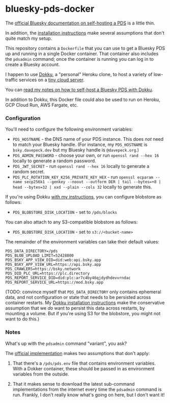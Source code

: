# bluesky-pds-docker

The [official Bluesky documentation on self-hosting a PDS](https://atproto.com/guides/self-hosting) is a little thin. 

In addition, the [installation instructions](https://github.com/bluesky-social/pds/tree/main?tab=readme-ov-file#self-hosting-pds) make several assumptions that don't quite match my setup.

This repository contains a `Dockerfile` that you can use to get a Bluesky PDS up and running in a single Docker container. That container also includes the `pdsadmin` command; once the container is running you can log in to create a Bluesky account.

I happen to use [Dokku](https://dokku.com), a "personal" Heroku clone, to host a variety of low-traffic services on a [tiny cloud server](https://www.hetzner.com). 

You can [read my notes on how to self-host a Bluesky PDS with Dokku](https://davepeck.org/notes/self-hosting-a-bluesky-pds-with-dokku/).

In addition to Dokku, this Docker file could also be used to run on Heroku, GCP Cloud Run, AWS Fargate, etc.


### Configuration

You'll need to configure the following environment variables:

- `PDS_HOSTNAME` - the DNS name of your PDS instance. This does _not_ need to match your Bluesky handle. (For instance, my `PDS_HOSTNAME` is `bsky.davepeck.dev` but my Bluesky handle is `@davepeck.org`.)
- `PDS_ADMIN_PASSWORD` - choose your own, or run `openssl rand --hex 16` locally to generate a random password.
- `PDS_JWT_SECRET` - run `openssl rand --hex 16` locally to generate a random secret.
- `PDS_PLC_ROTATION_KEY_K256_PRIVATE_KEY_HEX` - run `openssl ecparam --name secp256k1 --genkey --noout --outform DER | tail --bytes=+8 | head --bytes=32 | xxd --plain --cols 32` locally to generate this.

If you're using Dokku [with my instructions](https://davepeck.org/notes/self-hosting-a-bluesky-pds-with-dokku/), you can configure blobstore as follows:

- `PDS_BLOBSTORE_DISK_LOCATION` - set to `/pds/blocks`

You can also attach to any S3-compatible blobstore as follows:

- `PDS_BLOBSTORE_DISK_LOCATION` - set to `s3://<bucket-name>`

The remainder of the environment variables can take their default values:

```
PDS_DATA_DIRECTORY=/pds
PDS_BLOB_UPLOAD_LIMIT=52428800
PDS_BSKY_APP_VIEW_DID=did:web:api.bsky.app
PDS_BSKY_APP_VIEW_URL=https://api.bsky.app
PDS_CRAWLERS=https://bsky.network
PDS_DID_PLC_URL=https://plc.directory
PDS_REPORT_SERVICE_DID=did:plc:ar7c4by46qjdydhdevvrndac
PDS_REPORT_SERVICE_URL=https://mod.bsky.app
```

(TODO: convince myself that `PDS_DATA_DIRECTORY` only contains ephemeral data, and not configuration or state that needs to be persisted across container restarts. My [Dokku installation instructions](https://davepeck.org/notes/self-hosting-a-bluesky-pds-with-dokku/) make the conservative assumption that we _do_ want to persist this data across restarts, by mounting a volume. But if you're using S3 for the blobstore, you might not want to do this.)

### Notes

What's up with the `pdsadmin` command "variant", you ask?

The [official implementation](https://github.com/bluesky-social/pds/blob/main/pdsadmin.sh) makes two assumptions that don't apply:

1. That there's a `/pds/pds.env` file that contains environment variables. With a Dokker container, these should be passed in as environment variables from the outside.

2. That it makes sense to download the latest sub-command implementations from the internet every time the `pdsadmin` command is run. Frankly, I don't really know what's going on here, but I don't want it!

